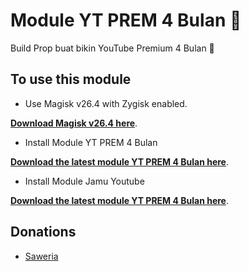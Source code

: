 # Module YT PREM 4 Bulan 🗿

Build Prop buat bikin YouTube Premium 4 Bulan 🗿

## To use this module

- Use Magisk v26.4 with Zygisk enabled.

[**Download Magisk v26.4 here**](https://github.com/topjohnwu/Magisk/releases/download/v26.4/Magisk-v26.4.apk).

- Install Module YT PREM 4 Bulan

[**Download the latest module YT PREM 4 Bulan here**](https://github.com/febjnck/module4bulan/releases/latest).

- Install Module Jamu Youtube

[**Download the latest module YT PREM 4 Bulan here**](https://github.com/febjnck/jamuyoutube/releases/latest).

## Donations

- [Saweria](https://saweria.com/febjnck)
